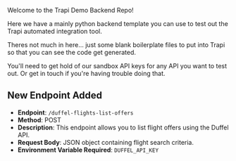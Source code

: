 Welcome to the Trapi Demo Backend Repo!

Here we have a mainly python backend template you can use to test out the Trapi automated integration tool.

Theres not much in here... just some blank boilerplate files to put into Trapi so that you can see the code get generated.

You'll need to get hold of our sandbox API keys for any API you want to test out. Or get in touch if you're having trouble doing that.

## New Endpoint Added

- **Endpoint**: `/duffel-flights-list-offers`
- **Method**: POST
- **Description**: This endpoint allows you to list flight offers using the Duffel API.
- **Request Body**: JSON object containing flight search criteria.
- **Environment Variable Required**: `DUFFEL_API_KEY`
